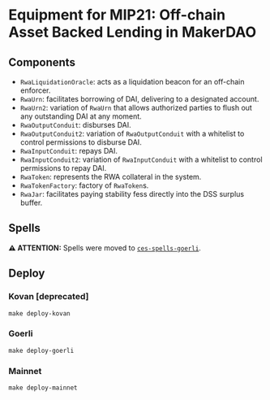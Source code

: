 # Equipment for MIP21: Off-chain Asset Backed Lending in MakerDAO

## Components

- `RwaLiquidationOracle`: acts as a liquidation beacon for an off-chain enforcer.
- `RwaUrn`: facilitates borrowing of DAI, delivering to a designated account.
- `RwaUrn2`: variation of `RwaUrn` that allows authorized parties to flush out any outstanding DAI at any moment. 
- `RwaOutputConduit`: disburses DAI.
- `RwaOutputConduit2`: variation of `RwaOutputConduit` with a whitelist to control permissions to disburse DAI.
- `RwaInputConduit`: repays DAI.
- `RwaInputConduit2`: variation of `RwaInputConduit` with a whitelist to control permissions to repay DAI.
- `RwaToken`: represents the RWA collateral in the system.
- `RwaTokenFactory`: factory of `RwaToken`s.
- `RwaJar`: facilitates paying stability fess directly into the DSS surplus buffer.

## Spells

**⚠️ ATTENTION:** Spells were moved to [`ces-spells-goerli`](https://github.com/clio-finance/ces-spells-goerli/tree/master/template/rwa-onboarding).

## Deploy

### Kovan \[deprecated\]
```
make deploy-kovan
```

### Goerli
```
make deploy-goerli
```

### Mainnet
```
make deploy-mainnet
```
